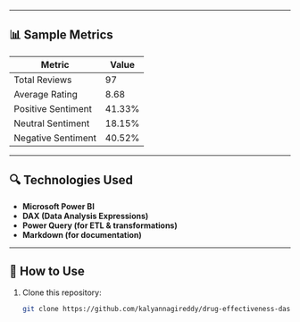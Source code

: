 
---

## 📊 Sample Metrics

| Metric                   | Value        |
|--------------------------|--------------|
| Total Reviews            | 97           |
| Average Rating           | 8.68         |
| Positive Sentiment       | 41.33%       |
| Neutral Sentiment        | 18.15%       |
| Negative Sentiment       | 40.52%       |

---

## 🔍 Technologies Used

- **Microsoft Power BI**
- **DAX (Data Analysis Expressions)**
- **Power Query (for ETL & transformations)**
- **Markdown (for documentation)**

---

## 🚀 How to Use

1. Clone this repository:  
   ```bash
   git clone https://github.com/kalyannagireddy/drug-effectiveness-dashboard.git 
